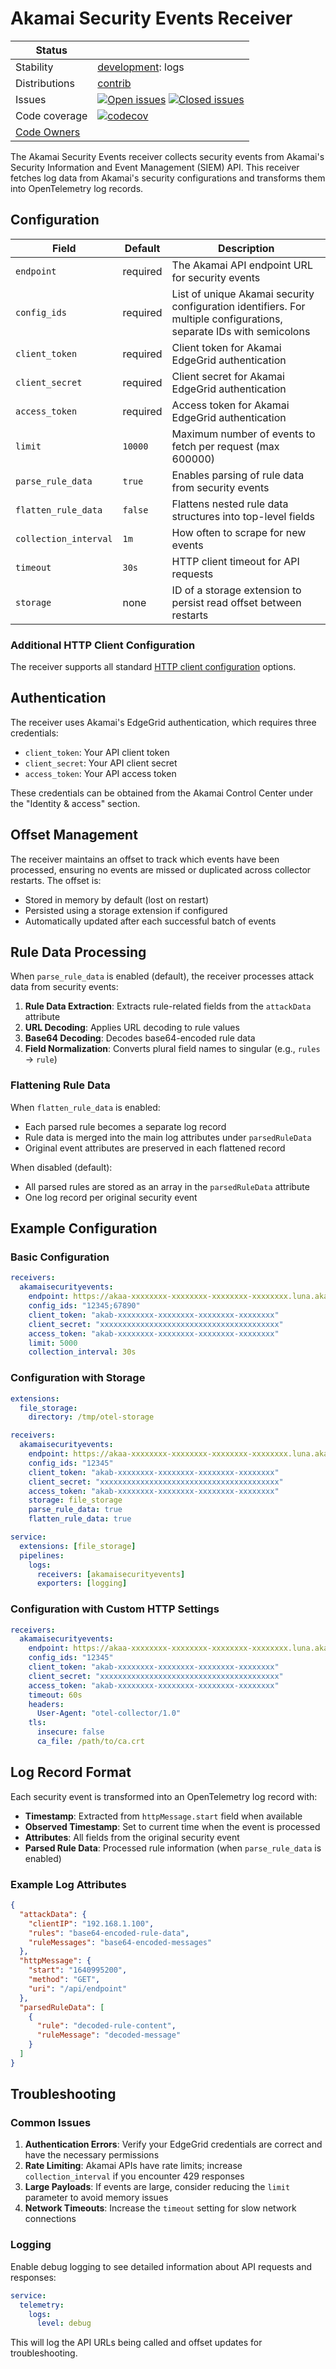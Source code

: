 # Akamai Security Events Receiver

<!-- status autogenerated section -->
| Status        |           |
| ------------- |-----------|
| Stability     | [development]: logs   |
| Distributions | [contrib] |
| Issues        | [![Open issues](https://img.shields.io/github/issues-search/open-telemetry/opentelemetry-collector-contrib?query=is%3Aissue%20is%3Aopen%20label%3Areceiver%2Fakamaisecurityevents%20&label=open&color=orange&logo=opentelemetry)](https://github.com/open-telemetry/opentelemetry-collector-contrib/issues?q=is%3Aopen+is%3Aissue+label%3Areceiver%2Fakamaisecurityevents) [![Closed issues](https://img.shields.io/github/issues-search/open-telemetry/opentelemetry-collector-contrib?query=is%3Aissue%20is%3Aclosed%20label%3Areceiver%2Fakamaisecurityevents%20&label=closed&color=blue&logo=opentelemetry)](https://github.com/open-telemetry/opentelemetry-collector-contrib/issues?q=is%3Aclosed+is%3Aissue+label%3Areceiver%2Fakamaisecurityevents) |
| Code coverage | [![codecov](https://codecov.io/github/open-telemetry/opentelemetry-collector-contrib/graph/main/badge.svg?component=receiver_akamaisecurityevents)](https://app.codecov.io/gh/open-telemetry/opentelemetry-collector-contrib/tree/main/?components%5B0%5D=receiver_akamaisecurityevents&displayType=list) |
| [Code Owners](https://github.com/open-telemetry/opentelemetry-collector-contrib/blob/main/CONTRIBUTING.md#becoming-a-code-owner)    |  |

[development]: https://github.com/open-telemetry/opentelemetry-collector/blob/main/docs/component-stability.md#development
[contrib]: https://github.com/open-telemetry/opentelemetry-collector-releases/tree/main/distributions/otelcol-contrib
<!-- end autogenerated section -->

The Akamai Security Events receiver collects security events from Akamai's Security Information and Event Management (SIEM) API. This receiver fetches log data from Akamai's security configurations and transforms them into OpenTelemetry log records.

## Configuration

| Field                   | Default   | Description                                                                                                 |
|-------------------------|-----------|-------------------------------------------------------------------------------------------------------------|
| `endpoint`              | required  | The Akamai API endpoint URL for security events                                                             |
| `config_ids`            | required  | List of unique Akamai security configuration identifiers. For multiple configurations, separate IDs with semicolons |
| `client_token`          | required  | Client token for Akamai EdgeGrid authentication                                                            |
| `client_secret`         | required  | Client secret for Akamai EdgeGrid authentication                                                           |
| `access_token`          | required  | Access token for Akamai EdgeGrid authentication                                                            |
| `limit`                 | `10000`   | Maximum number of events to fetch per request (max 600000)                                                 |
| `parse_rule_data`       | `true`    | Enables parsing of rule data from security events                                                          |
| `flatten_rule_data`     | `false`   | Flattens nested rule data structures into top-level fields                                                 |
| `collection_interval`   | `1m`      | How often to scrape for new events                                                                         |
| `timeout`              | `30s`     | HTTP client timeout for API requests                                                                       |
| `storage`              | none      | ID of a storage extension to persist read offset between restarts                                          |

### Additional HTTP Client Configuration

The receiver supports all standard [HTTP client configuration](https://github.com/open-telemetry/opentelemetry-collector/tree/main/config/confighttp#client-configuration) options.

## Authentication

The receiver uses Akamai's EdgeGrid authentication, which requires three credentials:
- `client_token`: Your API client token
- `client_secret`: Your API client secret  
- `access_token`: Your API access token

These credentials can be obtained from the Akamai Control Center under the "Identity & access" section.

## Offset Management

The receiver maintains an offset to track which events have been processed, ensuring no events are missed or duplicated across collector restarts. The offset is:

- Stored in memory by default (lost on restart)
- Persisted using a storage extension if configured
- Automatically updated after each successful batch of events

## Rule Data Processing

When `parse_rule_data` is enabled (default), the receiver processes attack data from security events:

1. **Rule Data Extraction**: Extracts rule-related fields from the `attackData` attribute
2. **URL Decoding**: Applies URL decoding to rule values
3. **Base64 Decoding**: Decodes base64-encoded rule data
4. **Field Normalization**: Converts plural field names to singular (e.g., `rules` → `rule`)

### Flattening Rule Data

When `flatten_rule_data` is enabled:
- Each parsed rule becomes a separate log record
- Rule data is merged into the main log attributes under `parsedRuleData`
- Original event attributes are preserved in each flattened record

When disabled (default):
- All parsed rules are stored as an array in the `parsedRuleData` attribute
- One log record per original security event

## Example Configuration

### Basic Configuration

```yaml
receivers:
  akamaisecurityevents:
    endpoint: https://akaa-xxxxxxxx-xxxxxxxx-xxxxxxxx-xxxxxxxx.luna.akamaiapis.net
    config_ids: "12345;67890"
    client_token: "akab-xxxxxxxx-xxxxxxxx-xxxxxxxx-xxxxxxxx"
    client_secret: "xxxxxxxxxxxxxxxxxxxxxxxxxxxxxxxxxxxxxxxx"
    access_token: "akab-xxxxxxxx-xxxxxxxx-xxxxxxxx-xxxxxxxx"
    limit: 5000
    collection_interval: 30s
```

### Configuration with Storage

```yaml
extensions:
  file_storage:
    directory: /tmp/otel-storage

receivers:
  akamaisecurityevents:
    endpoint: https://akaa-xxxxxxxx-xxxxxxxx-xxxxxxxx-xxxxxxxx.luna.akamaiapis.net
    config_ids: "12345"
    client_token: "akab-xxxxxxxx-xxxxxxxx-xxxxxxxx-xxxxxxxx"
    client_secret: "xxxxxxxxxxxxxxxxxxxxxxxxxxxxxxxxxxxxxxxx"
    access_token: "akab-xxxxxxxx-xxxxxxxx-xxxxxxxx-xxxxxxxx"
    storage: file_storage
    parse_rule_data: true
    flatten_rule_data: true

service:
  extensions: [file_storage]
  pipelines:
    logs:
      receivers: [akamaisecurityevents]
      exporters: [logging]
```

### Configuration with Custom HTTP Settings

```yaml
receivers:
  akamaisecurityevents:
    endpoint: https://akaa-xxxxxxxx-xxxxxxxx-xxxxxxxx-xxxxxxxx.luna.akamaiapis.net
    config_ids: "12345"
    client_token: "akab-xxxxxxxx-xxxxxxxx-xxxxxxxx-xxxxxxxx"
    client_secret: "xxxxxxxxxxxxxxxxxxxxxxxxxxxxxxxxxxxxxxxx"
    access_token: "akab-xxxxxxxx-xxxxxxxx-xxxxxxxx-xxxxxxxx"
    timeout: 60s
    headers:
      User-Agent: "otel-collector/1.0"
    tls:
      insecure: false
      ca_file: /path/to/ca.crt
```

## Log Record Format

Each security event is transformed into an OpenTelemetry log record with:

- **Timestamp**: Extracted from `httpMessage.start` field when available
- **Observed Timestamp**: Set to current time when the event is processed
- **Attributes**: All fields from the original security event
- **Parsed Rule Data**: Processed rule information (when `parse_rule_data` is enabled)

### Example Log Attributes

```json
{
  "attackData": {
    "clientIP": "192.168.1.100",
    "rules": "base64-encoded-rule-data",
    "ruleMessages": "base64-encoded-messages"
  },
  "httpMessage": {
    "start": "1640995200",
    "method": "GET",
    "uri": "/api/endpoint"
  },
  "parsedRuleData": [
    {
      "rule": "decoded-rule-content",
      "ruleMessage": "decoded-message"
    }
  ]
}
```

## Troubleshooting

### Common Issues

1. **Authentication Errors**: Verify your EdgeGrid credentials are correct and have the necessary permissions
2. **Rate Limiting**: Akamai APIs have rate limits; increase `collection_interval` if you encounter 429 responses
3. **Large Payloads**: If events are large, consider reducing the `limit` parameter to avoid memory issues
4. **Network Timeouts**: Increase the `timeout` setting for slow network connections

### Logging

Enable debug logging to see detailed information about API requests and responses:

```yaml
service:
  telemetry:
    logs:
      level: debug
```

This will log the API URLs being called and offset updates for troubleshooting.